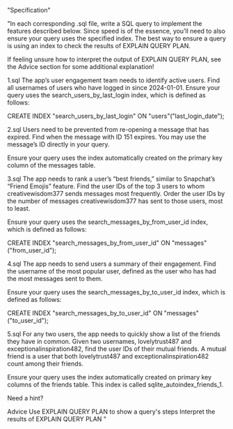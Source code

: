 "Specification"

"In each corresponding .sql file, write a SQL query to implement the features described below. Since speed is of the essence, you’ll need to also ensure your query uses the specified index. The best way to ensure a query is using an index to check the results of EXPLAIN QUERY PLAN.

If feeling unsure how to interpret the output of EXPLAIN QUERY PLAN, see the Advice section for some additional explanation!


1.sql
The app’s user engagement team needs to identify active users. Find all usernames of users who have logged in since 2024-01-01. Ensure your query uses the search_users_by_last_login index, which is defined as follows:

CREATE INDEX "search_users_by_last_login"
ON "users"("last_login_date");


2.sql
Users need to be prevented from re-opening a message that has expired. Find when the message with ID 151 expires. You may use the message’s ID directly in your query.

Ensure your query uses the index automatically created on the primary key column of the messages table.


3.sql
The app needs to rank a user’s “best friends,” similar to Snapchat’s “Friend Emojis” feature. Find the user IDs of the top 3 users to whom creativewisdom377 sends messages most frequently. Order the user IDs by the number of messages creativewisdom377 has sent to those users, most to least.

Ensure your query uses the search_messages_by_from_user_id index, which is defined as follows:

CREATE INDEX "search_messages_by_from_user_id"
ON "messages"("from_user_id");


4.sql
The app needs to send users a summary of their engagement. Find the username of the most popular user, defined as the user who has had the most messages sent to them.

Ensure your query uses the search_messages_by_to_user_id index, which is defined as follows:

CREATE INDEX "search_messages_by_to_user_id"
ON "messages"("to_user_id");


5.sql
For any two users, the app needs to quickly show a list of the friends they have in common. Given two usernames, lovelytrust487 and exceptionalinspiration482, find the user IDs of their mutual friends. A mutual friend is a user that both lovelytrust487 and exceptionalinspiration482 count among their friends.

Ensure your query uses the index automatically created on primary key columns of the friends table. This index is called sqlite_autoindex_friends_1.

Need a hint?


Advice
Use EXPLAIN QUERY PLAN to show a query's steps
Interpret the results of EXPLAIN QUERY PLAN
"
